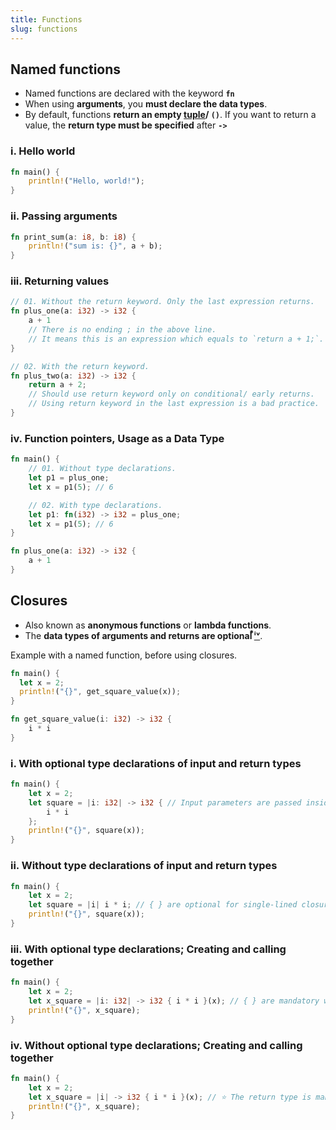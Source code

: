 ```yaml
---
title: Functions
slug: functions
---
```


## Named functions

- Named functions are declared with the keyword **`fn`**
- When using **arguments**, you **must declare the data types**.
- By default, functions **return an empty [tuple](/docs/a8.primitive_data_types.html#tuples)/ `()`**. If you want to return a value, the **return type must be specified** after **`->`**

### i. Hello world

```rust
fn main() {
    println!("Hello, world!");
}
```

### ii. Passing arguments

```rust
fn print_sum(a: i8, b: i8) {
    println!("sum is: {}", a + b);
}
```

### iii. Returning values

```rust
// 01. Without the return keyword. Only the last expression returns.
fn plus_one(a: i32) -> i32 {
    a + 1
    // There is no ending ; in the above line.
    // It means this is an expression which equals to `return a + 1;`.
}
```

```rust
// 02. With the return keyword.
fn plus_two(a: i32) -> i32 {
    return a + 2;
    // Should use return keyword only on conditional/ early returns.
    // Using return keyword in the last expression is a bad practice.
}
```

### iv. Function pointers, Usage as a Data Type

```rust
fn main() {
    // 01. Without type declarations.
    let p1 = plus_one;
    let x = p1(5); // 6

    // 02. With type declarations.
    let p1: fn(i32) -> i32 = plus_one;
    let x = p1(5); // 6
}

fn plus_one(a: i32) -> i32 {
    a + 1
}
```


## Closures

- Also known as **anonymous functions** or **lambda functions**.
- The **data types of arguments and returns are optional [ ⃰ⁱᵛ](#iv-Without-optional-type-declarations-Creating-and-calling-together)**.

Example with a named function, before using closures.
```rust
fn main() {
  let x = 2;
  println!("{}", get_square_value(x));
}

fn get_square_value(i: i32) -> i32 {
    i * i
}
```

### i. With optional type declarations of input and return types
```rust
fn main() {
    let x = 2;
    let square = |i: i32| -> i32 { // Input parameters are passed inside | | and expression body is wrapped within { }
        i * i
    };
    println!("{}", square(x));
}
```

### ii. Without type declarations of input and return types
```rust
fn main() {
    let x = 2;
    let square = |i| i * i; // { } are optional for single-lined closures
    println!("{}", square(x));
}
```

### iii. With optional type declarations; Creating and calling together
```rust
fn main() {
    let x = 2;
    let x_square = |i: i32| -> i32 { i * i }(x); // { } are mandatory while creating and calling same time.
    println!("{}", x_square);
}
```

### iv. Without optional type declarations; Creating and calling together
```rust
fn main() {
    let x = 2;
    let x_square = |i| -> i32 { i * i }(x); // ⭐️ The return type is mandatory.
    println!("{}", x_square);
}
```
